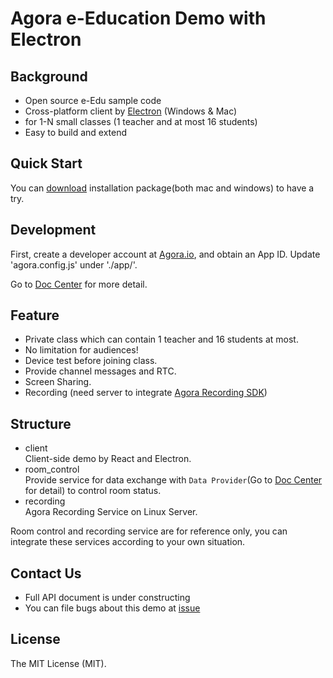 # Agora e-Education Demo with Electron

## Background

- Open source e-Edu sample code
- Cross-platform client by [Electron](https://electronjs.org) (Windows & Mac)
- for 1-N small classes (1 teacher and at most 16 students)
- Easy to build and extend

## Quick Start

You can [download](https://github.com/AgoraIO/ARD-eEducation-with-Electron/releases) installation package(both mac and windows) to have a try.

## Development

First, create a developer account at [Agora.io](https://dashboard.agora.io/signin/), and obtain an App ID.
Update 'agora.config.js' under './app/'.  

Go to [Doc Center](https://agoraio.github.io/ARD-eEducation-with-Electron/#/) for more detail.


## Feature 

- Private class which can contain 1 teacher and 16 students at most.
- No limitation for audiences!
- Device test before joining class.
- Provide channel messages and RTC.
- Screen Sharing.
- Recording (need server to integrate [Agora Recording SDK](https://docs.agora.io/cn/2.1.1/addons/Recording/Quickstart%20Guides/recording_c++?platform=C%2B%2B))

## Structure

- client  
  Client-side demo by React and Electron.
- room_control  
  Provide service for data exchange with `Data Provider`(Go to [Doc Center](https://agoraio.github.io/ARD-eEducation-with-Electron/#/) for detail) to control room status.
- recording  
  Agora Recording Service on Linux Server.

Room control and recording service are for reference only, you can integrate these services according to your own situation.
  
## Contact Us
- Full API document is under constructing
- You can file bugs about this demo at [issue](https://github.com/AgoraIO/ARD-eEducation-with-Electron/issues)

## License
The MIT License (MIT).

